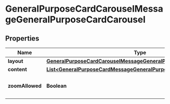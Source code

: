 

# GeneralPurposeCardCarouselMessageGeneralPurposeCardCarousel


## Properties

| Name | Type | Description | Notes |
|------------ | ------------- | ------------- | -------------|
|**layout** | [**GeneralPurposeCardCarouselMessageGeneralPurposeCardCarouselLayout**](GeneralPurposeCardCarouselMessageGeneralPurposeCardCarouselLayout.md) |  |  |
|**content** | [**List&lt;GeneralPurposeCardMessageGeneralPurposeCardContent&gt;**](GeneralPurposeCardMessageGeneralPurposeCardContent.md) |  |  |
|**zoomAllowed** | **Boolean** | 메시지 확대/축소 가능 여부 |  [optional] |



